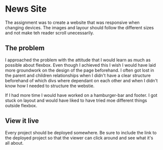 # News Site

The assignment was to create a website that was responsive when changing devices. The images and layour should follow the different sizes and not make teh reader scroll unecessarily. 

## The problem

I approached the problem with the attitude that I would learn as much as possible about flexbox. Even though I achieved this I wish I would have laid more groundwork on the design of the page beforehand. I often got lost in the parent and children relationships when I didn't have a clear structure beforehand of which divs where dependant on each other and when I didn't know how I needed to structure the webstie. 

If I had more time I would have worked on a hamburger-bar and footer. I got stuck on layout and would have liked to have tried moe different things outside flexbox. 

## View it live
Every project should be deployed somewhere. Be sure to include the link to the deployed project so that the viewer can click around and see what it's all about.
